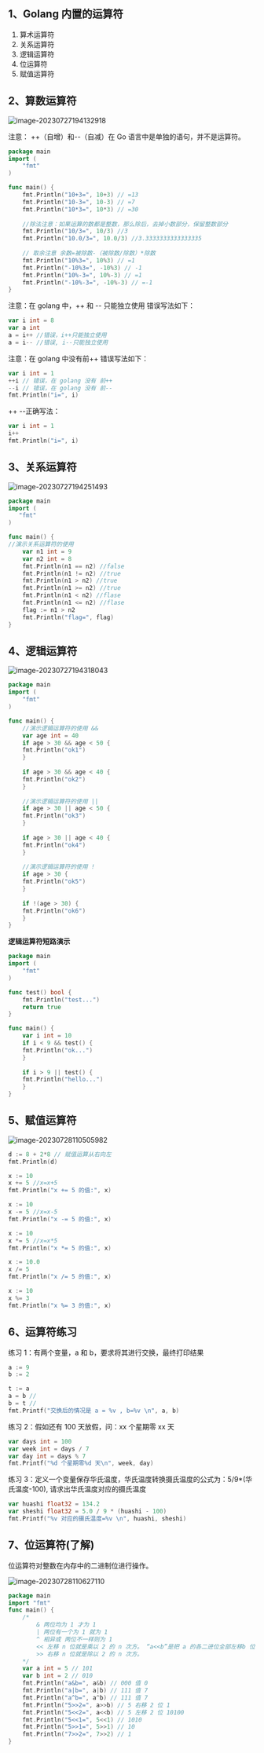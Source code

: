 ## 1、Golang 内置的运算符

1. 算术运算符 
2. 关系运算符 
3. 逻辑运算符 
4. 位运算符 
5. 赋值运算符



## 2、算数运算符

![image-20230727194132918](./6%E3%80%81%E8%BF%90%E7%AE%97%E7%AC%A6.assets/image-20230727194132918.png)

注意： ++（自增）和--（自减）在 Go 语言中是单独的语句，并不是运算符。

```go
package main
import ( 
    "fmt"
)

func main() {
    fmt.Println("10+3=", 10+3) // =13
    fmt.Println("10-3=", 10-3) // =7
    fmt.Println("10*3=", 10*3) // =30
    
    //除法注意：如果运算的数都是整数，那么除后，去掉小数部分，保留整数部分			
    fmt.Println("10/3=", 10/3) //3
    fmt.Println("10.0/3=", 10.0/3) //3.3333333333333335
    
    // 取余注意 余数=被除数-（被除数/除数）*除数
    fmt.Println("10%3=", 10%3) // =1
    fmt.Println("-10%3=", -10%3) // -1
    fmt.Println("10%-3=", 10%-3) // =1
    fmt.Println("-10%-3=", -10%-3) // =-1
}
```

注意：在 golang 中，++ 和 -- 只能独立使用 错误写法如下：

```go
var i int = 8
var a int
a = i++ //错误，i++只能独立使用
a = i-- //错误, i--只能独立使用
```

注意：在 golang 中没有前++ 错误写法如下：

```go
var i int = 1
++i // 错误，在 golang 没有 前++
--i // 错误，在 golang 没有 前--
fmt.Println("i=", i)
```

++ --正确写法：

```go
var i int = 1
i++
fmt.Println("i=", i)
```



## 3、关系运算符

![image-20230727194251493](./6%E3%80%81%E8%BF%90%E7%AE%97%E7%AC%A6.assets/image-20230727194251493.png)

```go
package main
import ( 
   "fmt"
)

func main() {
//演示关系运算符的使用
    var n1 int = 9
    var n2 int = 8
    fmt.Println(n1 == n2) //false
    fmt.Println(n1 != n2) //true
    fmt.Println(n1 > n2) //true
    fmt.Println(n1 >= n2) //true
    fmt.Println(n1 < n2) //flase
    fmt.Println(n1 <= n2) //flase
    flag := n1 > n2
    fmt.Println("flag=", flag)
}
```



## 4、逻辑运算符

![image-20230727194318043](./6%E3%80%81%E8%BF%90%E7%AE%97%E7%AC%A6.assets/image-20230727194318043.png)

```go
package main
import ( 
    "fmt"
)

func main() {
    //演示逻辑运算符的使用 &&
    var age int = 40
    if age > 30 && age < 50 {
    fmt.Println("ok1")
    }
    
    if age > 30 && age < 40 {
    fmt.Println("ok2")
    }
    
    //演示逻辑运算符的使用 ||
    if age > 30 || age < 50 {
    fmt.Println("ok3")
    }
    
    if age > 30 || age < 40 {
    fmt.Println("ok4")
    }
    
    //演示逻辑运算符的使用 !
    if age > 30 {
    fmt.Println("ok5")
    }
    
    if !(age > 30) {
    fmt.Println("ok6")
    }
}
```



**逻辑运算符短路演示**

```go
package main
import ( 
	"fmt"
)

func test() bool {
    fmt.Println("test...")
    return true
}

func main() {
    var i int = 10
    if i < 9 && test() {
    fmt.Println("ok...")
    }
    
    if i > 9 || test() {
    fmt.Println("hello...")
    }
}
```



## 5、赋值运算符

![image-20230728110505982](./6%E3%80%81%E8%BF%90%E7%AE%97%E7%AC%A6.assets/image-20230728110505982.png)

```go
d := 8 + 2*8 // 赋值运算从右向左
fmt.Println(d)

x := 10
x += 5 //x=x+5
fmt.Println("x += 5 的值:", x)

x := 10
x -= 5 //x=x-5
fmt.Println("x -= 5 的值:", x)

x := 10
x *= 5 //x=x*5
fmt.Println("x *= 5 的值:", x)

x := 10.0
x /= 5
fmt.Println("x /= 5 的值:", x)

x := 10
x %= 3
fmt.Println("x %= 3 的值:", x)
```



## 6、运算符练习

练习 1：有两个变量，a 和 b，要求将其进行交换，最终打印结果

```go
a := 9
b := 2

t := a
a = b //
b = t //
fmt.Printf("交换后的情况是 a = %v , b=%v \n", a, b)
```



练习 2：假如还有 100 天放假，问：xx 个星期零 xx 天

```go
var days int = 100
var week int = days / 7
var day int = days % 7
fmt.Printf("%d 个星期零%d 天\n", week, day)
```



练习 3：定义一个变量保存华氏温度，华氏温度转换摄氏温度的公式为：5/9*(华氏温度-100), 请求出华氏温度对应的摄氏温度

```go
var huashi float32 = 134.2
var sheshi float32 = 5.0 / 9 * (huashi - 100)
fmt.Printf("%v 对应的摄氏温度=%v \n", huashi, sheshi)
```



## 7、位运算符(了解)

位运算符对整数在内存中的二进制位进行操作。

![image-20230728110627110](./6%E3%80%81%E8%BF%90%E7%AE%97%E7%AC%A6.assets/image-20230728110627110.png)

```go
package main
import "fmt"
func main() {
    /* 
        & 两位均为 1 才为 1
        | 两位有一个为 1 就为 1
        ^ 相异或 两位不一样则为 1
        << 左移 n 位就是乘以 2 的 n 次方。 “a<<b”是把 a 的各二进位全部左移b 位，高位丢弃，低位补 0。
        >> 右移 n 位就是除以 2 的 n 次方。
    */
    var a int = 5 // 101
    var b int = 2 // 010
    fmt.Println("a&b=", a&b) // 000 值 0
    fmt.Println("a|b=", a|b) // 111 值 7
    fmt.Println("a^b=", a^b) // 111 值 7
    fmt.Println("5>>2=", a>>b) // 5 右移 2 位 1
    fmt.Println("5<<2=", a<<b) // 5 左移 2 位 10100
    fmt.Println("5<<1=", 5<<1) // 1010
    fmt.Println("5>>1=", 5>>1) // 10
    fmt.Println("7>>2=", 7>>2) // 1
}
```

